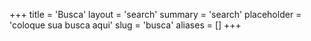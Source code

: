 +++
title = 'Busca'
layout = 'search'
summary = 'search'
placeholder = 'coloque sua busca aqui'
slug = 'busca'
aliases = []
+++
